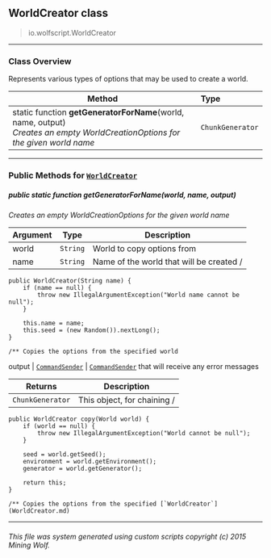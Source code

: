 ## WorldCreator __class__

>io.wolfscript.WorldCreator

---

### Class Overview

Represents various types of options that may be used to create a world.

Method | Type   
--- | :--- 
static function __getGeneratorForName__(world, name, output) <br> _Creates an empty WorldCreationOptions for the given world name_ | `ChunkGenerator`



---


### Public Methods for [`WorldCreator`](WorldCreator.md)

##### <a id='getgeneratorforname'></a>public static function __getGeneratorForName__(world, name, output)

_Creates an empty WorldCreationOptions for the given world name_

Argument | Type | Description  
--- | --- | --- 
world | `String` | World to copy options from
name | `String` | Name of the world that will be created /
    public WorldCreator(String name) {
        if (name == null) {
            throw new IllegalArgumentException("World name cannot be null");
        }

        this.name = name;
        this.seed = (new Random()).nextLong();
    }

    /** Copies the options from the specified world
output | [`CommandSender`](command\CommandSender.md) | [`CommandSender`](command\CommandSender.md) that will receive any error messages

Returns | Description
--- | --- 
`ChunkGenerator` | This object, for chaining /
    public WorldCreator copy(World world) {
        if (world == null) {
            throw new IllegalArgumentException("World cannot be null");
        }

        seed = world.getSeed();
        environment = world.getEnvironment();
        generator = world.getGenerator();

        return this;
    }

    /** Copies the options from the specified [`WorldCreator`](WorldCreator.md)


---


###### This file was system generated using custom scripts copyright (c) 2015 Mining Wolf.
	


